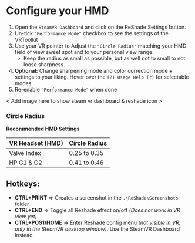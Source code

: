 ﻿---
---

Configure your HMD
=======

1. Open the `SteamVR Dashboard` and click on the ReShade Settings button.
2. Un-tick `"Performance Mode"` checkbox to see the settings of the VRToolkit
3. Use your VR pointer to Adjust the `"Circle Radius"` matching your HMD field of view sweet spot and to your personal view range.
    - Keep the radius as small as possible, but as well not to small to not loose sharpness.
4. **Optional:** Change sharpening mode and color correction mode + settings to your liking.
   Hover over the `(?) Usage Help (?)` for selectable modes.
5. Re-enable `"Performance Mode"` when done

< Add image here to show steam vr dashboard & reshade icon >

### Circle Radius

**Recommended HMD Settings**

|  VR Headset (HMD)          | Circle Radius |
| -------------------------- | ------------- |
| Valve Index                |  0.25 to 0.35 |
| HP G1 & G2                 |  0.41 to 0.46 |



## Hotkeys:

- **CTRL+PRINT** => Creates a screenshot in the `.\ReShade\Screenshots` folder
- **CTRL+END** => Toggle all Reshade effect on/off *(Does not work in VR view yet)*
- **CTRL+POS1/HOME** => Enter Reshade config menu *(not visible in VR, only in the SteamVR desktop window)*.
  Use the SteamVR Dashboard instead.